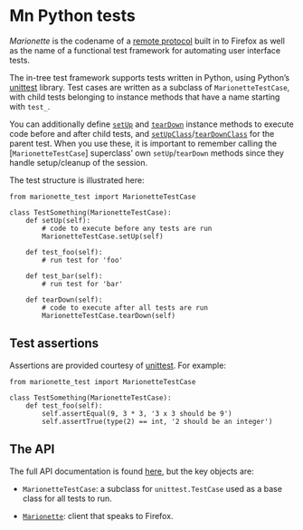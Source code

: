 Mn Python tests
===============

_Marionette_ is the codename of a [remote protocol] built in to
Firefox as well as the name of a functional test framework for
automating user interface tests.

The in-tree test framework supports tests written in Python, using
Python’s [unittest] library.  Test cases are written as a subclass
of `MarionetteTestCase`, with child tests belonging to instance
methods that have a name starting with `test_`.

You can additionally define [`setUp`] and [`tearDown`] instance
methods to execute code before and after child tests, and
[`setUpClass`]/[`tearDownClass`] for the parent test.  When you use
these, it is important to remember calling the [`MarionetteTestCase`]
superclass’ own `setUp`/`tearDown` methods since they handle
setup/cleanup of the session.

The test structure is illustrated here:

	from marionette_test import MarionetteTestCase

	class TestSomething(MarionetteTestCase):
	    def setUp(self):
	        # code to execute before any tests are run
	        MarionetteTestCase.setUp(self)

	    def test_foo(self):
	        # run test for 'foo'

	    def test_bar(self):
	        # run test for 'bar'

	    def tearDown(self):
	        # code to execute after all tests are run
	        MarionetteTestCase.tearDown(self)

[remote protocol]: Protocol.md
[unittest]: https://docs.python.org/2.7/library/unittest.html
[`setUp`]: https://docs.python.org/2.7/library/unittest.html#unittest.TestCase.setUp
[`setUpClass`]: https://docs.python.org/2.7/library/unittest.html#unittest.TestCase.setUpClass
[`tearDown`]: https://docs.python.org/2.7/library/unittest.html#unittest.TestCase.tearDown
[`tearDownClass`]: https://docs.python.org/2.7/library/unittest.html#unittest.TestCase.tearDownClass


Test assertions
---------------

Assertions are provided courtesy of [unittest].  For example:

	from marionette_test import MarionetteTestCase

	class TestSomething(MarionetteTestCase):
	    def test_foo(self):
	        self.assertEqual(9, 3 * 3, '3 x 3 should be 9')
	        self.assertTrue(type(2) == int, '2 should be an integer')


The API
-------

The full API documentation is found [here], but the key objects are:

  * `MarionetteTestCase`: a subclass for `unittest.TestCase`
    used as a base class for all tests to run.

  * [`Marionette`]: client that speaks to Firefox.

[here]: /python/marionette_driver.rst
[`Marionette`]: /python/marionette_driver.rst#marionette_driver.marionette.Marionette
